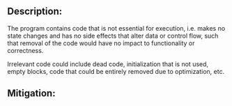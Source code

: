 ## Description:

The program contains code that is not essential for execution, i.e. makes no state changes and has no side effects that alter data or control flow, such that removal of the code would have no impact to functionality or correctness.

Irrelevant code could include dead code, initialization that is not used, empty blocks, code that could be entirely removed due to optimization, etc.

## Mitigation:
